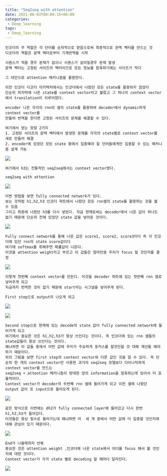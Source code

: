 ```yaml
---
title: "Seq2seq with attention"
date: 2021-06-03T00:09:15+09:00
categories:
 - Deep_learning
tags:
 - Deep_learning
---
```


    인코더의 주 역할은 각 단어를 순차적으로 받음으로써 최종적으로 문맥 벡터를 만드는 것
    디코더의 역할은 문맥 벡터로부터 기계번역을 시작
    
    시퀀스가 적을 경우 문제가 없으나 시퀀스가 길어질경우 문제 발생 
    문맥 벡터는 고정된 사이즈의 벡터이므로 모든 정보를 함축하기에는 사이즈가 작다
    
    그 대안으로 attention 메카니즘을 활용한다.
    
    이전 인코더 디코더 아키텍처에서는 인코더에서 나왔던 모든 state를 활용하지 않았다
    단순히 마지막에 나온 state를 context vector라고 불렀고 그 하나의 context vector에서 translation이 이루어졌다.
    
    encoder 나온 각각의 rnn의 셀의 state를 활용하여 decoder에서 dynamic하게 context vector를
    만들어 번역을 한다면 고정된 사이즈의 문제를 해결할 수 있다.
    
    여기에서 얻는 장점 2가지
    1. 고정된 사이즈의 문맥 벡터에서 발생한 문제를 각각의 state별로 context vector를 새로 만들어 해결
    2. encoder에 있었던 모든 state 중에서 집중해야 할 단어들에게만 집중할 수 있는 메커니즘 설계 가능

![](/image/seq1.PNG)

    여기에서 h3는 전통적인 seq2seq에서는 context vector였다.
    
    seq2seq with attention

![](/image/seq2.PNG)

    이번 방법을 보면 fully connected network가 있다.
    보는 것처럼 h1,h2,h3 인코더 파트에서 나왔던 모든 rnn셀의 state를 활용하는 것을 볼 수 있음
    그리고 최종에 나왔던 h3를 다시 넣었다. 지금 현재로써는 decoder에서 나온 값이 하나도 없기 때문에 단순히 전에 있었던 state 값을 넣어준 것이다.

![](/image/seq3.PNG)

    Fully connect network를 통해 나온 값은 score1, score2, score3이다 즉 각 인코더에 있던 rnn의 state score값이다
    여기에 softmax를 취해주면 확률값이 나온다.
    이것을 attention weight라고 부르고 이 값들은 얼마만큼 우리가 focus 할 것인지를 결정

![](/image/seq4.PNG)

    이렇게 첫번째 context vector를 만든다. 이것을 decoder 파트에 있는 첫번째 rnn 셀로 넣어주게 되고
    지금까지 번역한 것이 없기 때문에 start라는 시그널을 넣어주게 된다.
    
    First step으로 output이 나오게 되고

![](/image/seq5.PNG)

![](/image/seq6.PNG)

    Second step으로 현재에 있는 decode의 state 값이 fully connected network에 들어가게 되고
    여기에서 중요한 것은 h1,h2,h3가 항상 쓰인다는 것이다. 즉 인코더에 있는 rnn 셀들의 state값들이 항상 쓰인다는 것이다.
    왜냐하면 이 값들 중에서 어떤 값에 우리가 주요하게 포커스를 할것인할 것 대해 계산을 해야하기 때문이다.
    위의 그림을 보면 first step의 context vector와 다른 값인 것을 알 수 있다. 즉 단순히 한 개의 context vector만 사용한 과거의 seq2seq 모델보다 다이나믹하게 context vector를 만드는
    seq2seq + attention 메커니즘이 방대한 양의 information을 함축하는데 있어서 더 효율적이다.
    Context vector가 decoder의 두번째 rnn 셀에 들어가게 되고 이전 셀에 나왔던 output 값이 또 input으로 들어오게 된다.

![](/image/seq7.PNG)

    같은 방식으로 이번에는 dh2가 fully connected layer에 들어갔고 다시 한번 h1,h2,h3가 들어갔다.
    이것들은 항상 필수로 들어가는데 왜냐하면 이  세 개 중에서 어떤 값에 더 집중할 것인지에 대해 관심이 있기 때문이다.

![](/image/seq8.PNG)

    End가 나올때까지 반복
    중요한 것은 attention weight ,인코더에 나온 state에서 어디를 focus 해서 볼 것인지에 대한 것이다.
    Context vector가 각각 state 별로 decoding 할 때마다 달라진다.

![](/image/seq9.PNG)